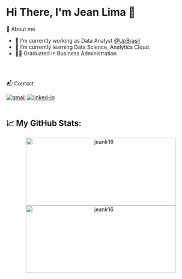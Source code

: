 # Hi There, I'm Jean Lima 👋



<!-- About -->

🚀 About me

- 🔭 I’m currently working as Data Analyst [@UpBrasil](https://www.linkedin.com/company/up-brasil)
- 🌱 I’m currently learning Data Science, Analytics Cloud.
- 👨‍🎓 Graduated in Business Administration
<br>
<br>


📬 Contact

[![gmail](https://img.shields.io/badge/Gmail-D14836?style=for-the-badge&logo=Gmail&logoColor=white)](mailto:jeanrodovalho16@gmail.com)
[![linked-in](https://img.shields.io/badge/Linkedin-0077B5?style=for-the-badge&logo=LinkedIn&logoColor=white)](https://www.linkedin.com/in/jeanlimarodovalho)
<br>
<br>


## 📈 **My GitHub Stats:**

<!-- Stats -->
<p align="center">
    <img width="400" height="180em" src="https://github-readme-stats.vercel.app/api?username=jeanlr16&theme=dracula&show_icons=true" alt="jeanlr16"/>
    <img width="400" height="180em" src="https://github-readme-stats.vercel.app/api/top-langs/?username=jeanlr16&theme=dracula&layout=compact" alt="jeanlr16" />
</p>

